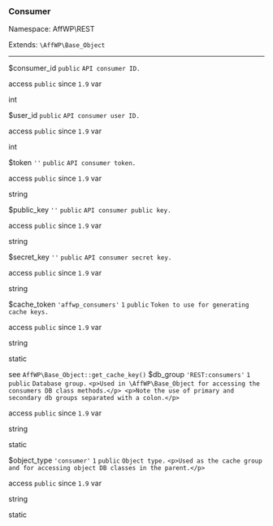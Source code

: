 ### Consumer

Namespace: AffWP\REST

Extends: `\AffWP\Base_Object`

----


$consumer_id
`public` `API consumer ID.` 


access
`public` 
since
`1.9` 
var

int


$user_id
`public` `API consumer user ID.` 


access
`public` 
since
`1.9` 
var

int


$token
`''` `public` `API consumer token.` 


access
`public` 
since
`1.9` 
var

string


$public_key
`''` `public` `API consumer public key.` 


access
`public` 
since
`1.9` 
var

string


$secret_key
`''` `public` `API consumer secret key.` 


access
`public` 
since
`1.9` 
var

string


$cache_token
`'affwp_consumers'` `1` `public` `Token to use for generating cache keys.` 


access
`public` 
since
`1.9` 
var

string


static

see
`AffWP\Base_Object::get_cache_key()` 
$db_group
`'REST:consumers'` `1` `public` `Database group.` 
`<p>Used in \AffWP\Base_Object for accessing the consumers DB class methods.</p> <p>Note the use of primary and secondary db groups separated with a colon.</p>` 

access
`public` 
since
`1.9` 
var

string


static

$object_type
`'consumer'` `1` `public` `Object type.` 
`<p>Used as the cache group and for accessing object DB classes in the parent.</p>` 

access
`public` 
since
`1.9` 
var

string


static
